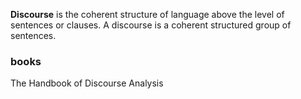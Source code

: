 

**Discourse** is the coherent structure of language above the level of sentences or clauses. A discourse is a coherent structured group of sentences.







### books

The Handbook of Discourse Analysis

